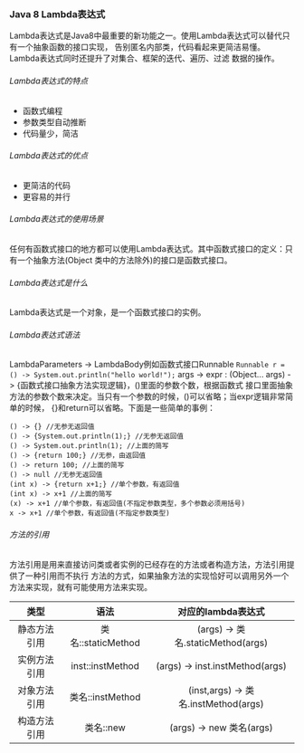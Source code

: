 ### Java 8 Lambda表达式
Lambda表达式是Java8中最重要的新功能之一。使用Lambda表达式可以替代只有一个抽象函数的接口实现，
告别匿名内部类，代码看起来更简洁易懂。Lambda表达式同时还提升了对集合、框架的迭代、遍历、过滤
数据的操作。

###### Lambda表达式的特点
* 函数式编程
* 参数类型自动推断
* 代码量少，简洁

###### Lambda表达式的优点
* 更简洁的代码
* 更容易的并行

###### Lambda表达式的使用场景
任何有函数式接口的地方都可以使用Lambda表达式。其中函数式接口的定义：只有一个抽象方法(Object
类中的方法除外)的接口是函数式接口。

###### Lambda表达式是什么
Lambda表达式是一个对象，是一个函数式接口的实例。

###### Lambda表达式语法
LambdaParameters -> LambdaBody例如函数式接口Runnable
```Runnable r = () -> System.out.println("hello world!");```
args -> expr : (Object... args) -> {函数式接口抽象方法实现逻辑}，()里面的参数个数，根据函数式
接口里面抽象方法的参数个数来决定。当只有一个参数的时候，()可以省略；当expr逻辑非常简单的时候，
{}和return可以省略。下面是一些简单的事例：
```
() -> {} //无参无返回值
() -> {System.out.println(1);} //无参无返回值
() -> System.out.println(1); //上面的简写
() -> {return 100;} //无参，由返回值
() -> return 100; //上面的简写
() -> null //无参无返回值
(int x) -> {return x+1;} //单个参数，有返回值
(int x) -> x+1 //上面的简写
(x) -> x+1 //单个参数，有返回值(不指定参数类型，多个参数必须用括号)
x -> x+1 //单个参数，有返回值(不指定参数类型)
```

###### 方法的引用
方法引用是用来直接访问类或者实例的已经存在的方法或者构造方法，方法引用提供了一种引用而不执行
方法的方式，如果抽象方法的实现恰好可以调用另外一个方法来实现，就有可能使用方法来实现。

|类型|语法|对应的lambda表达式|
|:--------:|:----------------:|:----------------:|
|静态方法引用|类名::staticMethod|(args) -> 类名.staticMethod(args)|
|实例方法引用|inst::instMethod|(args) -> inst.instMethod(args)|
|对象方法引用|类名::instMethod|(inst,args) -> 类名.instMethod(args)|
|构造方法引用|类名::new|(args) -> new 类名(args)|